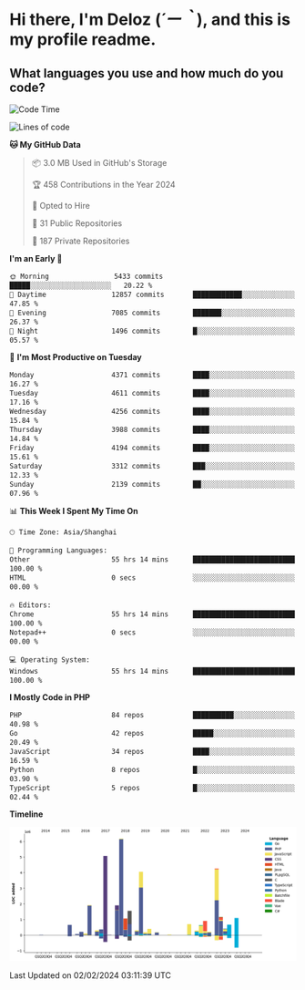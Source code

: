 # **Hi there, I'm Deloz (*´ー｀*), and this is my profile readme.**

## **What languages you use and how much do you code?**

<!--START_SECTION:waka-->
![Code Time](http://img.shields.io/badge/Code%20Time-3%2C286%20hrs%2032%20mins-blue)

![Lines of code](https://img.shields.io/badge/From%20Hello%20World%20I%27ve%20Written-34.7%20million%20lines%20of%20code-blue)

**🐱 My GitHub Data** 

> 📦 3.0 MB Used in GitHub's Storage 
 > 
> 🏆 458 Contributions in the Year 2024
 > 
> 💼 Opted to Hire
 > 
> 📜 31 Public Repositories 
 > 
> 🔑 187 Private Repositories 
 > 
**I'm an Early 🐤** 

```text
🌞 Morning                5433 commits        █████░░░░░░░░░░░░░░░░░░░░   20.22 % 
🌆 Daytime                12857 commits       ████████████░░░░░░░░░░░░░   47.85 % 
🌃 Evening                7085 commits        ███████░░░░░░░░░░░░░░░░░░   26.37 % 
🌙 Night                  1496 commits        █░░░░░░░░░░░░░░░░░░░░░░░░   05.57 % 
```
📅 **I'm Most Productive on Tuesday** 

```text
Monday                   4371 commits        ████░░░░░░░░░░░░░░░░░░░░░   16.27 % 
Tuesday                  4611 commits        ████░░░░░░░░░░░░░░░░░░░░░   17.16 % 
Wednesday                4256 commits        ████░░░░░░░░░░░░░░░░░░░░░   15.84 % 
Thursday                 3988 commits        ████░░░░░░░░░░░░░░░░░░░░░   14.84 % 
Friday                   4194 commits        ████░░░░░░░░░░░░░░░░░░░░░   15.61 % 
Saturday                 3312 commits        ███░░░░░░░░░░░░░░░░░░░░░░   12.33 % 
Sunday                   2139 commits        ██░░░░░░░░░░░░░░░░░░░░░░░   07.96 % 
```


📊 **This Week I Spent My Time On** 

```text
🕑︎ Time Zone: Asia/Shanghai

💬 Programming Languages: 
Other                    55 hrs 14 mins      █████████████████████████   100.00 % 
HTML                     0 secs              ░░░░░░░░░░░░░░░░░░░░░░░░░   00.00 % 

🔥 Editors: 
Chrome                   55 hrs 14 mins      █████████████████████████   100.00 % 
Notepad++                0 secs              ░░░░░░░░░░░░░░░░░░░░░░░░░   00.00 % 

💻 Operating System: 
Windows                  55 hrs 14 mins      █████████████████████████   100.00 % 
```

**I Mostly Code in PHP** 

```text
PHP                      84 repos            ██████████░░░░░░░░░░░░░░░   40.98 % 
Go                       42 repos            █████░░░░░░░░░░░░░░░░░░░░   20.49 % 
JavaScript               34 repos            ████░░░░░░░░░░░░░░░░░░░░░   16.59 % 
Python                   8 repos             █░░░░░░░░░░░░░░░░░░░░░░░░   03.90 % 
TypeScript               5 repos             █░░░░░░░░░░░░░░░░░░░░░░░░   02.44 % 
```



**Timeline**

![Lines of Code chart](https://raw.githubusercontent.com/deloz/deloz/main/assets/bar_graph.png)


 Last Updated on 02/02/2024 03:11:39 UTC
<!--END_SECTION:waka-->
